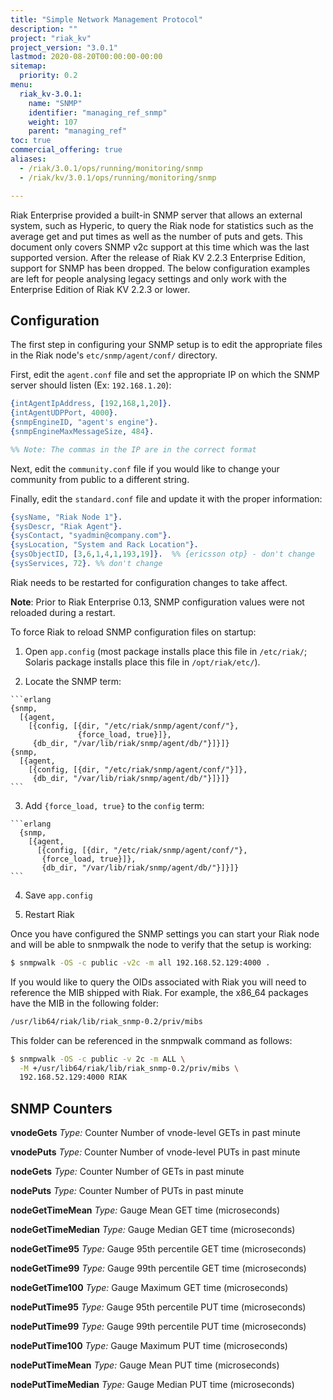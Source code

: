```yaml
---
title: "Simple Network Management Protocol"
description: ""
project: "riak_kv"
project_version: "3.0.1"
lastmod: 2020-08-20T00:00:00-00:00
sitemap:
  priority: 0.2
menu:
  riak_kv-3.0.1:
    name: "SNMP"
    identifier: "managing_ref_snmp"
    weight: 107
    parent: "managing_ref"
toc: true
commercial_offering: true
aliases:
  - /riak/3.0.1/ops/running/monitoring/snmp
  - /riak/kv/3.0.1/ops/running/monitoring/snmp

---
```


Riak Enterprise provided a built-in SNMP server that allows an external system, such as Hyperic, to query the Riak node for statistics such as the average get and put times as well as the number of puts and gets. This document only covers SNMP v2c support at this time which was the last supported version. After the release of Riak KV 2.2.3 Enterprise Edition, support for SNMP has been dropped. The below configuration examples are left for people analysing legacy settings and only work with the Enterprise Edition of Riak KV 2.2.3 or lower.

## Configuration

The first step in configuring your SNMP setup is to edit the appropriate files in the Riak node's `etc/snmp/agent/conf/` directory.

First, edit the `agent.conf` file and set the appropriate IP on which the SNMP server should listen (Ex: `192.168.1.20`):

```erlang
{intAgentIpAddress, [192,168,1,20]}.
{intAgentUDPPort, 4000}.
{snmpEngineID, "agent's engine"}.
{snmpEngineMaxMessageSize, 484}.

%% Note: The commas in the IP are in the correct format
```

Next, edit the `community.conf` file if you would like to change your community from public to a different string.

Finally, edit the `standard.conf` file and update it with the proper information:

```erlang
{sysName, "Riak Node 1"}.
{sysDescr, "Riak Agent"}.
{sysContact, "syadmin@company.com"}.
{sysLocation, "System and Rack Location"}.
{sysObjectID, [3,6,1,4,1,193,19]}.  %% {ericsson otp} - don't change
{sysServices, 72}. %% don't change
```

Riak needs to be restarted for configuration changes to take affect.

**Note**: Prior to Riak Enterprise 0.13, SNMP configuration values were not reloaded during a restart.

To force Riak to reload SNMP configuration files on startup:

  1. Open `app.config` (most package installs place this file in `/etc/riak/`; Solaris package installs place this file in `/opt/riak/etc/`).

  2. Locate the SNMP term:

    ```erlang
    {snmp,
      [{agent,
        [{config, [{dir, "/etc/riak/snmp/agent/conf/"},
                   {force_load, true}]},
         {db_dir, "/var/lib/riak/snmp/agent/db/"}]}]}
    {snmp,
      [{agent,
        [{config, [{dir, "/etc/riak/snmp/agent/conf/"}]},
         {db_dir, "/var/lib/riak/snmp/agent/db/"}]}]}
    ```

  3. Add `{force_load, true}` to the `config` term:

    ```erlang
      {snmp,
        [{agent,
          [{config, [{dir, "/etc/riak/snmp/agent/conf/"},
           {force_load, true}]},
           {db_dir, "/var/lib/riak/snmp/agent/db/"}]}]}
    ```

  4. Save `app.config`

  5. Restart Riak

Once you have configured the SNMP settings you can start your Riak node and will be able to snmpwalk the node to verify that the setup is working:

```bash
$ snmpwalk -OS -c public -v2c -m all 192.168.52.129:4000 .
```

If you would like to query the OIDs associated with Riak you will need to reference the MIB shipped with Riak. For example, the x86_64 packages have the MIB in the following folder:

```bash
/usr/lib64/riak/lib/riak_snmp-0.2/priv/mibs
```

This folder can be referenced in the snmpwalk command as follows:

```bash
$ snmpwalk -OS -c public -v 2c -m ALL \
  -M +/usr/lib64/riak/lib/riak_snmp-0.2/priv/mibs \
  192.168.52.129:4000 RIAK
```

## SNMP Counters

**vnodeGets**
*Type:* Counter
Number of vnode-level GETs in past minute

**vnodePuts**
*Type:* Counter
Number of vnode-level PUTs in past minute

**nodeGets**
*Type:* Counter
Number of GETs in past minute

**nodePuts**
*Type:* Counter
Number of PUTs in past minute

**nodeGetTimeMean**
*Type:* Gauge
Mean GET time (microseconds)

**nodeGetTimeMedian**
*Type:* Gauge
Median GET time (microseconds)

**nodeGetTime95**
*Type:* Gauge
95th percentile GET time (microseconds)

**nodeGetTime99**
*Type:* Gauge
99th percentile GET time (microseconds)

**nodeGetTime100**
*Type:* Gauge
Maximum GET time (microseconds)

**nodePutTime95**
*Type:* Gauge
95th percentile PUT time (microseconds)

**nodePutTime99**
*Type:* Gauge
99th percentile PUT time (microseconds)

**nodePutTime100**
*Type:* Gauge
Maximum PUT time (microseconds)

**nodePutTimeMean**
*Type:* Gauge
Mean PUT time (microseconds)

**nodePutTimeMedian**
*Type:* Gauge
Median PUT time (microseconds)

